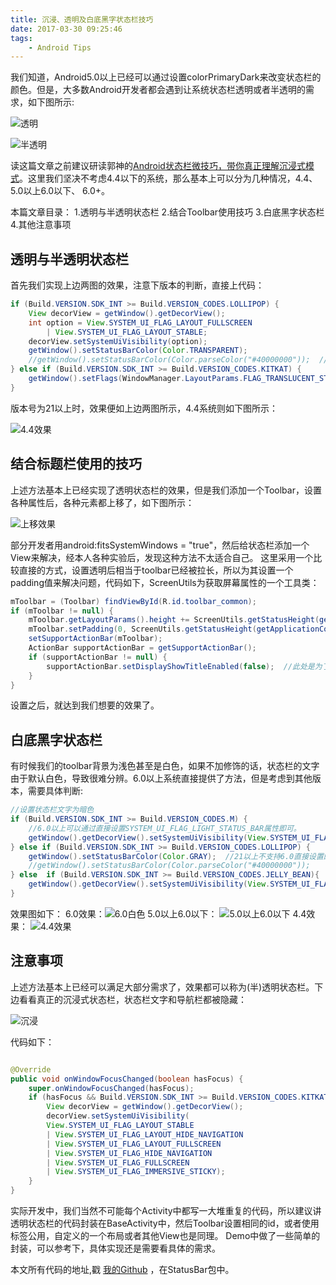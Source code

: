 ```yaml
---
title: 沉浸、透明及白底黑字状态栏技巧
date: 2017-03-30 09:25:46
tags: 
	- Android Tips
---
```



我们知道，Android5.0以上已经可以通过设置colorPrimaryDark来改变状态栏的颜色。但是，大多数Android开发者都会遇到让系统状态栏透明或者半透明的需求，如下图所示:

![透明](http://oop6dcmck.bkt.clouddn.com/20170421%E9%80%8F%E6%98%8E%E6%95%88%E6%9E%9C.png)

![半透明](http://oop6dcmck.bkt.clouddn.com/20170421%E5%8D%8A%E9%80%8F%E6%98%8E.png)

<!--more-->

读这篇文章之前建议研读郭神的[Android状态栏微技巧，带你真正理解沉浸式模式](http://blog.csdn.net/guolin_blog/article/details/51763825)。这里我们坚决不考虑4.4以下的系统，那么基本上可以分为几种情况，4.4、 5.0以上6.0以下、 6.0+。

本篇文章目录：
1.透明与半透明状态栏
2.结合Toolbar使用技巧
3.白底黑字状态栏
4.其他注意事项

## 透明与半透明状态栏

首先我们实现上边两图的效果，注意下版本的判断，直接上代码：

```java
if (Build.VERSION.SDK_INT >= Build.VERSION_CODES.LOLLIPOP) {
    View decorView = getWindow().getDecorView();
    int option = View.SYSTEM_UI_FLAG_LAYOUT_FULLSCREEN
        | View.SYSTEM_UI_FLAG_LAYOUT_STABLE;
    decorView.setSystemUiVisibility(option);
    getWindow().setStatusBarColor(Color.TRANSPARENT);
    //getWindow().setStatusBarColor(Color.parseColor("#40000000"));  //此种效果为类似QQ的半透明状态栏
} else if (Build.VERSION.SDK_INT >= Build.VERSION_CODES.KITKAT) {
    getWindow().setFlags(WindowManager.LayoutParams.FLAG_TRANSLUCENT_STATUS, WindowManager.LayoutParams.FLAG_TRANSLUCENT_STATUS);
}

```

版本号为21以上时，效果便如上边两图所示，4.4系统则如下图所示：

![4.4效果](http://oop6dcmck.bkt.clouddn.com/20170421%E9%80%8F%E6%98%8E4.4%E6%95%88%E6%9E%9C.png)


## 结合标题栏使用的技巧

上述方法基本上已经实现了透明状态栏的效果，但是我们添加一个Toolbar，设置各种属性后，各种元素都上移了，如下图所示：

![上移效果](http://oop6dcmck.bkt.clouddn.com/20170421%E4%B8%8D%E8%AE%BE%E7%BD%AEPadding%E6%95%88%E6%9E%9C.png)

部分开发者用android:fitsSystemWindows = "true"，然后给状态栏添加一个View来解决，经本人各种实验后，发现这种方法不太适合自己。
这里采用一个比较直接的方式，设置透明后相当于toolbar已经被拉长，所以为其设置一个padding值来解决问题，代码如下，ScreenUtils为获取屏幕属性的一个工具类：

```java 
mToolbar = (Toolbar) findViewById(R.id.toolbar_common);
if (mToolbar != null) {
    mToolbar.getLayoutParams().height += ScreenUtils.getStatusHeight(getApplicationContext());
    mToolbar.setPadding(0, ScreenUtils.getStatusHeight(getApplicationContext()), 0, 0);
    setSupportActionBar(mToolbar);
    ActionBar supportActionBar = getSupportActionBar();
    if (supportActionBar != null) {
        supportActionBar.setDisplayShowTitleEnabled(false);  //此处是为了不显示默认的标题
    }
}

```

设置之后，就达到我们想要的效果了。

## 白底黑字状态栏

有时候我们的toolbar背景为浅色甚至是白色，如果不加修饰的话，状态栏的文字由于默认白色，导致很难分辨。6.0以上系统直接提供了方法，但是考虑到其他版本，需要具体判断:

```java
//设置状态栏文字为暗色
if (Build.VERSION.SDK_INT >= Build.VERSION_CODES.M) {
    //6.0以上可以通过直接设置SYSTEM_UI_FLAG_LIGHT_STATUS_BAR属性即可。
    getWindow().getDecorView().setSystemUiVisibility(View.SYSTEM_UI_FLAG_LAYOUT_FULLSCREEN | View.SYSTEM_UI_FLAG_LIGHT_STATUS_BAR);
} else if (Build.VERSION.SDK_INT >= Build.VERSION_CODES.LOLLIPOP) {
    getWindow().setStatusBarColor(Color.GRAY);  //21以上不支持6.0直接设置的方法，可用灰色代替，具体可自己设置
    //getWindow().setStatusBarColor(Color.parseColor("#40000000"));
} else  if (Build.VERSION.SDK_INT >= Build.VERSION_CODES.JELLY_BEAN){
    getWindow().getDecorView().setSystemUiVisibility(View.SYSTEM_UI_FLAG_LAYOUT_FULLSCREEN);//4.4版本本身就含有暗色阴影，不作其他处理即可
}

```

效果图如下：
6.0效果：![6.0白色](http://oop6dcmck.bkt.clouddn.com/20170421%E7%99%BD%E8%89%B26.0%E6%95%88%E6%9E%9C.png)
5.0以上6.0以下： ![5.0以上6.0以下](http://oop6dcmck.bkt.clouddn.com/201704215.0%E4%BB%A5%E4%B8%8A6.0%E4%BB%A5%E4%B8%8B%E7%99%BD%E8%89%B2.png)
4.4效果： ![4.4效果](http://oop6dcmck.bkt.clouddn.com/20170421%E7%99%BD%E8%89%B24.4%E6%95%88%E6%9E%9C.png)

## 注意事项

上述方法基本上已经可以满足大部分需求了，效果都可以称为(半)透明状态栏。下边看看真正的沉浸式状态栏，状态栏文字和导航栏都被隐藏：

![沉浸](http://oop6dcmck.bkt.clouddn.com/20170421%E6%B2%89%E6%B5%B8.png)

代码如下：

```java 

@Override
public void onWindowFocusChanged(boolean hasFocus) {
    super.onWindowFocusChanged(hasFocus);
    if (hasFocus && Build.VERSION.SDK_INT >= Build.VERSION_CODES.KITKAT) {
        View decorView = getWindow().getDecorView();
        decorView.setSystemUiVisibility(
        View.SYSTEM_UI_FLAG_LAYOUT_STABLE
        | View.SYSTEM_UI_FLAG_LAYOUT_HIDE_NAVIGATION
        | View.SYSTEM_UI_FLAG_LAYOUT_FULLSCREEN
        | View.SYSTEM_UI_FLAG_HIDE_NAVIGATION
        | View.SYSTEM_UI_FLAG_FULLSCREEN
        | View.SYSTEM_UI_FLAG_IMMERSIVE_STICKY);
    }
}

```

实际开发中，我们当然不可能每个Activity中都写一大堆重复的代码，所以建议讲透明状态栏的代码封装在BaseActivity中，然后Toolbar设置相同的id，或者使用<include>标签公用，自定义的一个布局或者其他View也是同理。
Demo中做了一些简单的封装，可以参考下，具体实现还是需要看具体的需求。

本文所有代码的地址,戳 [我的Github](https://github.com/Lauzy/LauzyCode) ，在StatusBar包中。
